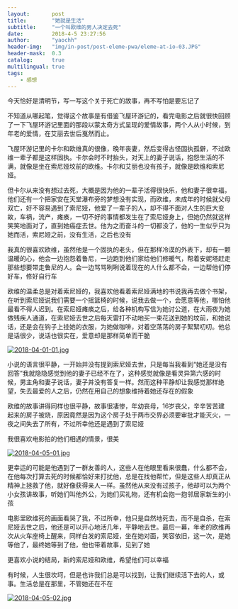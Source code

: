 ```yaml
---
layout:       post
title:        "她就是生活"
subtitle:     "一个叫欧维的男人决定去死"
date:         2018-4-5 23:27:56
author:       "yaochh"
header-img:   "img/in-post/post-eleme-pwa/eleme-at-io-03.JPG"
header-mask:  0.3
catalog:      true
multilingual: true
tags:
    - 感想
---
```


今天恰好是清明节，写一写这个关于死亡的故事，再不写怕是要忘记了

不知道从哪起笔，觉得这个故事是有借鉴飞屋环游记的，看完电影之后就很快回顾了一下飞屋环游记里面的那段以蒙太奇方式呈现的爱情故事，两个人从小时候，到年老的爱情，在艾丽去世后戛然而止。

飞屋环游记里的卡尔和欧维真的很像，晚年丧妻，然后变得古怪固执孤僻，不过欧维一辈子都是这样固执。卡尔会时不时抬头，对天上的妻子说话，抱怨生活的不满，就像是坐在索尼娅坟前的欧维。卡尔和艾丽也没有孩子，就像是欧维和索尼娅。

但卡尔从来没有想过去死，大概是因为他的一辈子活得很快乐，他和妻子很幸福，他们还有一个把家安在天堂瀑布旁的梦想没有实现，而欧维，未成年的时候就父母双亡，好不容易遇到了索尼娅，他爱了一辈子的人，却不得不面对人生的巨大变故，车祸，流产，瘫痪，一切不好的事情都发生在了索尼娅身上，但她仍然就这样笑笑地面对了，直到她癌症去世。他为之而奋斗的一切都没了，他的一生似乎只为她而活，索尼娅之前，没有生活，之后也没有

我真的很喜欢欧维，虽然他是一个固执的老头，但在那样冷漠的外表下，却有一颗温暖的心，他会一边抱怨着鲁尼，一边跑到他们家给他们修暖气，帮着安妮塔赶走那些想要带走鲁尼的人。会一边骂骂咧咧说着现在的人什么都不会，一边帮他们停好车，修好自行车

欧维的温柔总是对着索尼娅的，我喜欢他看着索尼娅满地的书说我再去做个书架，在听到索尼娅说我们需要一个摇篮椅的时候，说我去做一个，会愿意等他，哪怕他最看不得人迟到。在索尼娅瘫痪之后，给各种机构写信为她讨公道，在大雨夜为她做残疾人通道，在索尼娅去世之后每天雷打不动地买一束花送到她的坟前，和她说话，还是会在钩子上挂她的衣服，为她做咖啡，对着空荡荡的房子絮絮叨叨。他总是话很少，说话也很实在，爱意却是那样简单而干脆

[![2018-04-01-01.jpg](https://i.loli.net/2018/04/01/5ac0fc1a5293a.jpg)](https://i.loli.net/2018/04/01/5ac0fc1a5293a.jpg)

小说的语言很平静，一开始并没有提到索尼娅去世，只是每当我看到“她还是没有回答”我就隐隐感觉到他的妻子已经不在了，这种感觉就像是看灵异第六感的时候，男主角和妻子说话，妻子并没有答复一样。然而这种平静却让我感觉那样绝望，失去最爱的人之后，仍然在用自己的想象维持着她还存在的假象

欧维的故事讲得同样也很平静，故事很凄惨，年幼丧母，16岁丧父，辛辛苦苦建起来的房子被烧，原因竟然是因为这个房子处于两市交界必须要审批才能灭火，一夜之间失去了所有，不过所幸他还是遇到了索尼娅

我很喜欢电影拍的他们相遇的情景，很美

[![2018-04-05-01.jpg](https://i.loli.net/2018/04/05/5ac64740c21f4.jpg)](https://i.loli.net/2018/04/05/5ac64740c21f4.jpg)

更幸运的可能是他遇到了一群友善的人，这些人在他眼里看来很蠢，什么都不会，在他每次打算去死的时候都恰好来打扰他，总是在找他帮忙，但是这些人却真正从精神上拯救了他，就好像获得亲人一样。虽然他从来没有过孩子，他却可以为两个小女孩讲故事，听她们叫他外公，为她们买礼物，还有机会抱一抱邻居家新生的小孩

电影里欧维死的画面看哭了我，不过所幸，他只是自然地死去，而不是自杀，在索尼娅去世之后，他还是可以开心地活几年，平静地去世。最后一幕，年老的欧维再次从火车座椅上醒来，同样白发的索尼娅，坐在她对面，笑容依旧，这一次，是她等他了，最终她等到了他，他也带着故事，见到了她

更喜欢小说的结局，新的索尼娅和欧维，希望他们可以幸福

有时候，人生很坎坷，但是也许我们总是可以找到，让我们继续活下去的人，或事。生活总是在那里，不管她还在不在

[![2018-04-05-02.jpg](https://i.loli.net/2018/04/06/5ac649eaac38c.jpg)](https://i.loli.net/2018/04/06/5ac649eaac38c.jpg)